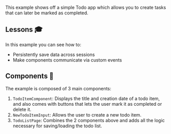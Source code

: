 This example shows off a simple Todo app which allows you to create tasks that
can later be marked as completed.

## Lessons 🎓

In this example you can see how to:

- Persistently save data across sessions
- Make components communicate via custom events

## Components 🧩

The example is composed of 3 main components:

1. `TodoItemComponent`: Displays the title and creation date of a todo item, and
   also comes with buttons that lets the user mark it as completed or delete it.
2. `NewTodoItemInput`: Allows the user to create a new todo item.
3. `TodoListPage`: Combines the 2 components above and adds all the logic
   necessary for saving/loading the todo list.

